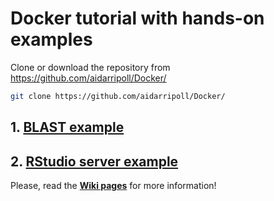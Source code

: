 # Docker tutorial with hands-on examples

Clone or download the repository from https://github.com/aidarripoll/Docker/

```bash
git clone https://github.com/aidarripoll/Docker/
```

## 1. [BLAST example](https://github.com/aidarripoll/Docker/wiki/3.3.1.-BLAST-example)
## 2. [RStudio server example](https://github.com/aidarripoll/Docker/wiki/3.3.2.-RStudio-server-example)


Please, read the [**Wiki pages**](https://github.com/aidarripoll/Docker/wiki/) for more information!


